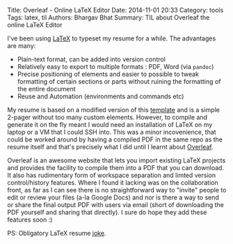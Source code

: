 Title: Overleaf - Online LaTeX Editor
Date: 2014-11-01 20:33
Category: tools
Tags: latex, til
Authors: Bhargav Bhat
Summary: TIL about Overleaf the online LaTeX Editor

I've been using [LaTeX](https://www.latex-project.org/about/) to typeset my resume for a while. The advantages are many:

- Plain-text format, can be added into version control
- Relatively easy to export to multiple formats : PDF, Word (via `pandoc`)
- Precise positioning of elements and easier to possible to tweak formatting of certain sections or parts without ruining the formatting of the entire document
- Reuse and Automation (environments and commands etc)

My resume is based on a modified version of this [template](https://github.com/treyhunner/resume) and is a simple 2-pager without too many custom elements. However, to compile and generate it on the fly meant I would need an installation of LaTeX on my laptop or a VM that I could SSH into. This was a minor incovenience, that could be worked around by having a compiled PDF in the same repo as the resume itself and that's precisely what I did until I learnt about [Overleaf](https://www.overleaf.com).

Overleaf is an awesome website that lets you import existing LaTeX projects and provides the facility to compile them into a PDF that you can download. It also has rudimentary form of workspace separation and limted version control/history features. Where I found it lacking was on the collaboration front, as far as I can see there is no straightforward way to "invite" people to edit or review your files (a-la Google Docs) and nor is there a way to send or share the final output PDF with users via email (short of downloading the PDF yourself and sharing that directly). I sure do hope they add these features soon :) 

PS: Obligatory LaTeX resume [joke](http://stevehanov.ca/blog/?id=56).
